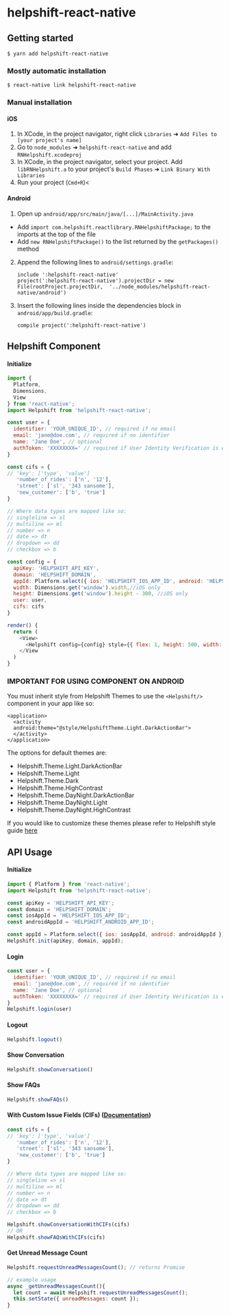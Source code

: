 

# helpshift-react-native

## Getting started

`$ yarn add helpshift-react-native`

### Mostly automatic installation

`$ react-native link helpshift-react-native`

### Manual installation

#### iOS

1. In XCode, in the project navigator, right click `Libraries` ➜ `Add Files to [your project's name]`
2. Go to `node_modules` ➜ `helpshift-react-native` and add `RNHelpshift.xcodeproj`
3. In XCode, in the project navigator, select your project. Add `libRNHelpshift.a` to your project's `Build Phases` ➜ `Link Binary With Libraries`
4. Run your project (`Cmd+R`)<

#### Android

1. Open up `android/app/src/main/java/[...]/MainActivity.java`
  - Add `import com.helpshift.reactlibrary.RNHelpshiftPackage;` to the imports at the top of the file
  - Add `new RNHelpshiftPackage()` to the list returned by the `getPackages()` method
2. Append the following lines to `android/settings.gradle`:
    ```
    include ':helpshift-react-native'
    project(':helpshift-react-native').projectDir = new File(rootProject.projectDir,  '../node_modules/helpshift-react-native/android')
    ```
3. Insert the following lines inside the dependencies block in `android/app/build.gradle`:
    ```
   compile project(':helpshift-react-native')
    ```

## Helpshift Component
#### Initialize
```javascript
import { 
  Platform,
  Dimensions,
  View
} from 'react-native';
import Helpshift from 'helpshift-react-native';

const user = {
  identifier: 'YOUR_UNIQUE_ID', // required if no email
  email: 'jane@doe.com', // required if no identifier
  name: 'Jane Doe', // optional
  authToken: 'XXXXXXXX=' // required if User Identity Verification is enabled
}

const cifs = {
// 'key': ['type', 'value']
   'number_of_rides': ['n', '12'],
   'street': ['sl', '343 sansome'],
   'new_customer': ['b', 'true']
}

// Where data types are mapped like so:
// singleline => sl
// multiline => ml
// number => n
// date => dt
// dropdown => dd
// checkbox => b

const config = {
  apiKey: 'HELPSHIFT_API_KEY',
  domain: 'HELPSHIFT_DOMAIN',
  appId: Platform.select({ ios: 'HELPSHIFT_IOS_APP_ID', android: 'HELPSHIFT_ANDROID_APP_ID' }),
  width: Dimensions.get('window').width,//iOS only
  height: Dimensions.get('window').height - 300, //iOS only
  user: user,
  cifs: cifs
}

render() {
  return (
    <View>
      <Helpshift config={config} style={{ flex: 1, height: 500, width: 300}} />
    </View 
  )
}
```

### IMPORTANT FOR USING COMPONENT ON ANDROID
You must inherit style from Helpshift Themes to use the `<Helpshift/>` component in your app like so:

```
<application>
  <activity
  android:theme="@style/HelpshiftTheme.Light.DarkActionBar">
  </activity>
</application>
```

The options for default themes are:

- Helpshift.Theme.Light.DarkActionBar
- Helpshift.Theme.Light
- Helpshift.Theme.Dark
- Helpshift.Theme.HighContrast
- Helpshift.Theme.DayNight.DarkActionBar
- Helpshift.Theme.DayNight.Light
- Helpshift.Theme.DayNight.HighContrast

If you would like to customize these themes please refer to Helpshift style guide [here](https://developers.helpshift.com/android/design/#skinning)

## API Usage
#### Initialize
```javascript
import { Platform } from 'react-native';
import Helpshift from 'helpshift-react-native';

const apiKey = 'HELPSHIFT_API_KEY';
const domain = 'HELPSHIFT_DOMAIN';
const iosAppId = 'HELPSHIFT_IOS_APP_ID';
const androidAppId = 'HELPSHIFT_ANDROID_APP_ID';

const appId = Platform.select({ ios: iosAppId, android: androidAppId })
Helpshift.init(apiKey, domain, appId);
```

#### Login
```javascript
const user = {
  identifier: 'YOUR_UNIQUE_ID', // required if no email
  email: 'jane@doe.com', // required if no identifier
  name: 'Jane Doe', // optional
  authToken: 'XXXXXXXX=' // required if User Identity Verification is enabled
}
Helpshift.login(user)
```

#### Logout
```javascript
Helpshift.logout()
```

#### Show Conversation
```javascript
Helpshift.showConversation()
```

#### Show FAQs
```javascript
Helpshift.showFAQs()
```

#### With Custom Issue Fields (CIFs) ([Documentation](https://support.helpshift.com/kb/article/custom-issue-fields/))
```javascript
const cifs = {
// 'key': ['type', 'value']
   'number_of_rides': ['n', '12'],
   'street': ['sl', '343 sansome'],
   'new_customer': ['b', 'true']
}

// Where data types are mapped like so:
// singleline => sl
// multiline => ml
// number => n
// date => dt
// dropdown => dd
// checkbox => b

Helpshift.showConversationWithCIFs(cifs)
// OR
Helpshift.showFAQsWithCIFs(cifs)
```

#### Get Unread Message Count
```javascript
Helpshift.requestUnreadMessagesCount(); // returns Promise

// example usage
async _getUnreadMessagesCount(){
  let count = await Helpshift.requestUnreadMessagesCount();
  this.setState({ unreadMessages: count });
}
```
